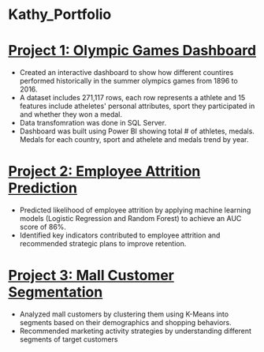 # Kathy_Portfolio



# [Project 1: Olympic Games Dashboard](https://github.com/liuqiuye925/Olympic-Games-Dashboard)
* Created an interactive dashboard to show how different countires performed historically in the summer olympics games from 1896 to 2016.
* A dataset includes 271,117 rows, each row represents a athlete and 15 features include atheletes' personal attributes, sport they participated in and whether they won a medal.
* Data transfomration was done in SQL Server.
* Dashboard was built using Power BI showing total # of athletes, medals. Medals for each country, sport and athelete and medals trend by year.

# [Project 2: Employee Attrition Prediction](https://github.com/datakathyliu/Employee-Attrition-Prediction)
* Predicted likelihood of employee attrition by applying machine learning models (Logistic Regression and Random Forest) to achieve an AUC score of 86%.
* Identified key indicators contributed to employee attrition and recommended strategic plans
to improve retention.

# [Project 3: Mall Customer Segmentation](https://github.com/datakathyliu/Mall-Customer-Segmentation)
* Analyzed mall customers by clustering them using K-Means into segments based on their demographics and shopping behaviors.
*	Recommended marketing activity strategies by understanding different segments of target customers
